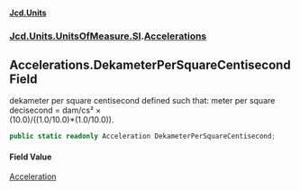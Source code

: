 #### [Jcd.Units](index.md 'index')
### [Jcd.Units.UnitsOfMeasure.SI](Jcd.Units.UnitsOfMeasure.SI.md 'Jcd.Units.UnitsOfMeasure.SI').[Accelerations](Accelerations.md 'Jcd.Units.UnitsOfMeasure.SI.Accelerations')

## Accelerations.DekameterPerSquareCentisecond Field

dekameter per square centisecond defined such that: meter per square decisecond = dam/cs² ×  
(10.0)/((1.0/10.0)*(1.0/10.0)).

```csharp
public static readonly Acceleration DekameterPerSquareCentisecond;
```

#### Field Value
[Acceleration](Acceleration.md 'Jcd.Units.UnitTypes.Acceleration')